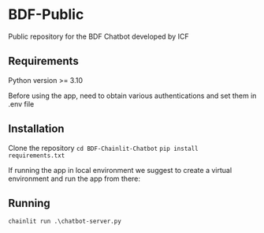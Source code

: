 # BDF-Public

Public repository for the BDF Chatbot developed by ICF

## Requirements

Python version >= 3.10

Before using the app, need to obtain various authentications and set them in .env file

## Installation

Clone the repository
`cd BDF-Chainlit-Chatbot`
`pip install requirements.txt`

If running the app in local environment we suggest to create a virtual environment and run the app from there:


## Running

`chainlit run .\chatbot-server.py`